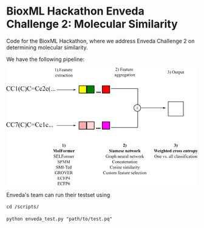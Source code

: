 # BioxML Hackathon Enveda Challenge 2: Molecular Similarity

Code for the BioxML Hackathon, where we address Enveda Challenge 2 on determining molecular similarity. 

We have the following pipeline:

![pipeline](framework.png)

Enveda's team can run their testset using 
```
cd /scripts/

python enveda_test.py "path/to/test.pq"
```
